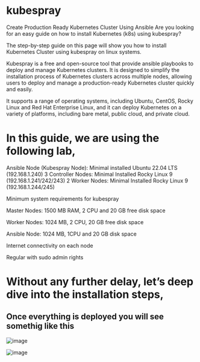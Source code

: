 # kubespray
Create Production Ready Kubernetes Cluster Using Ansible
Are you looking for an easy guide on how to install Kubernetes (k8s) using kubespray?

The step-by-step guide on this page will show you how to install Kubernetes Cluster using kubespray on linux systems.

Kubespray is a free and open-source tool that provide ansible playbooks to deploy and manage Kubernetes clusters. It is designed to simplify the installation process of Kubernetes clusters across multiple nodes, allowing users to deploy and manage a production-ready Kubernetes cluster quickly and easily.

It supports a range of operating systems, including Ubuntu, CentOS, Rocky Linux and Red Hat Enterprise Linux, and it can deploy Kubernetes on a variety of platforms, including bare metal, public cloud, and private cloud.

# In this guide, we are using the following lab,

Ansible Node (Kubespray Node): Minimal installed Ubuntu 22.04 LTS (192.168.1.240)
3 Controller Nodes: Minimal Installed Rocky Linux 9 (192.168.1.241/242/243)
2 Worker Nodes: Minimal Installed Rocky Linux 9 (192.168.1.244/245)

Minimum system requirements for kubespray

Master Nodes: 1500 MB RAM, 2 CPU and 20 GB free disk space

Worker Nodes: 1024 MB, 2 CPU, 20 GB free disk space

Ansible Node: 1024 MB, 1CPU and 20 GB disk space

Internet connectivity on each node

Regular with sudo admin rights

# Without any further delay, let’s deep dive into the installation steps,


## Once everything is deployed you will see somethig like this 
![image](https://github.com/sourabhdey21/kubespray/assets/98477908/39844339-ae94-42bb-832c-e1860f877872)


![image](https://github.com/sourabhdey21/kubespray/assets/98477908/9641ac0f-2eb3-4b7f-861d-0a558af006d9)

